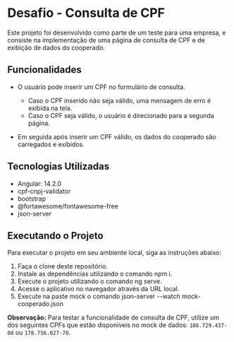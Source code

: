 # Desafio - Consulta de CPF

Este projeto foi desenvolvido como parte de um teste para uma empresa, e consiste na implementação de uma página de consulta de CPF e de exibição de dados do cooperado.

## Funcionalidades

- O usuário pode inserir um CPF no formulário de consulta.
  - Caso o CPF inserido não seja válido, uma mensagem de erro é exibida na tela.
  - Caso o CPF seja válido, o usuário é direcionado para a segunda página.
  
- Em seguida após inserir um CPF válido, os dados do cooperado são carregados e exibidos.

## Tecnologias Utilizadas

- Angular: 14.2.0
- cpf-cnpj-validator
- bootstrap
- @fortawesome/fontawesome-free
- json-server

## Executando o Projeto

Para executar o projeto em seu ambiente local, siga as instruções abaixo:

1. Faça o clone deste repositório.
2. Instale as dependências utilizando o comando npm i.
3. Execute o projeto utilizando o comando ng serve.
4. Acesse o aplicativo no navegador através da URL local.
5. Execute na paste mock o comando json-server --watch mock-cooperado.json

**Observação:** Para testar a funcionalidade de consulta de CPF, utilize um dos seguintes CPFs que estão disponíveis no mock de dados: `186.729.437-08` ou `178.756.627-70`.
